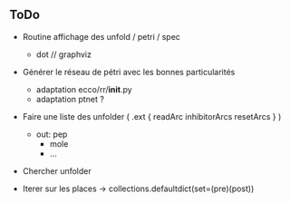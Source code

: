## ToDo
- Routine affichage des unfold / petri / spec
	- dot // graphviz


- Générer le réseau de pétri avec les bonnes particularités
	- adaptation ecco/rr/__init__.py
	- adaptation ptnet ?
- Faire une liste des unfolder ( .ext { readArc inhibitorArcs resetArcs }  )
  - out: pep
    - mole
    - ...
- Chercher unfolder






- Iterer sur les places
	-> collections.defaultdict(set=(pre)(post))